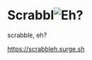 # Scrabbl![Eh](https://raw.githubusercontent.com/hchiam/scrabbleh/main/to-deploy/favicon.ico)?

scrabble, eh?

https://scrabbleh.surge.sh

<!-- ## firebase emulators setup

https://github.com/hchiam/learning-firebase-local-emulator

```sh
curl -sL firebase.tools | bash
# firebase logout
# firebase login
firebase init # I personally chose the firestore and emulators option, and connected to an existing project

# you might have to
firebase login --reauth
```

```sh
firebase emulators:start
```

http://localhost:4000/firestore

http://127.0.0.1:8000/ -->
